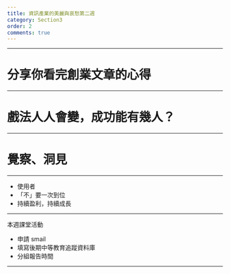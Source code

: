 ```yaml
---
title: 資訊產業的美麗與哀愁第二週
category: Section3
order: 2
comments: true
---
```


---

# 分享你看完創業文章的心得

---

# 戲法人人會變，成功能有幾人？

---

# 覺察、洞見

---

+ 使用者
+ 「不」要一次到位
+ 持續盈利，持續成長

---

本週課堂活動

+ 申請 smail
+ 填寫後期中等教育追蹤資料庫
+ 分組報告時間

---

